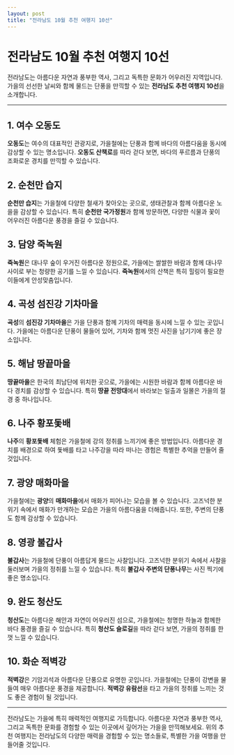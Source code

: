 ```yaml
---
layout: post
title: "전라남도 10월 추천 여행지 10선"
---
```


# 전라남도 10월 추천 여행지 10선

전라남도는 아름다운 자연과 풍부한 역사, 그리고 독특한 문화가 어우러진 지역입니다. 가을의 선선한 날씨와 함께 물드는 단풍을 만끽할 수 있는 **전라남도 추천 여행지 10선**을 소개합니다.

---

## 1. 여수 오동도
**오동도**는 여수의 대표적인 관광지로, 가을철에는 단풍과 함께 바다의 아름다움을 동시에 감상할 수 있는 명소입니다. **오동도 산책로**를 따라 걷다 보면, 바다의 푸르름과 단풍의 조화로운 경치를 만끽할 수 있습니다.

## 2. 순천만 습지
**순천만 습지**는 가을철에 다양한 철새가 찾아오는 곳으로, 생태관찰과 함께 아름다운 노을을 감상할 수 있습니다. 특히 **순천만 국가정원**과 함께 방문하면, 다양한 식물과 꽃이 어우러진 아름다운 풍경을 즐길 수 있습니다.

## 3. 담양 죽녹원
**죽녹원**은 대나무 숲이 우거진 아름다운 정원으로, 가을에는 쌀쌀한 바람과 함께 대나무 사이로 부는 청량한 공기를 느낄 수 있습니다. **죽녹원**에서의 산책은 특히 힐링이 필요한 이들에게 안성맞춤입니다.

## 4. 곡성 섬진강 기차마을
**곡성**의 **섬진강 기차마을**은 가을 단풍과 함께 기차의 매력을 동시에 느낄 수 있는 곳입니다. 가을에는 아름다운 단풍이 물들어 있어, 기차와 함께 멋진 사진을 남기기에 좋은 장소입니다.

## 5. 해남 땅끝마을
**땅끝마을**은 한국의 최남단에 위치한 곳으로, 가을에는 시원한 바람과 함께 아름다운 바다 경치를 감상할 수 있습니다. 특히 **땅끝 전망대**에서 바라보는 일출과 일몰은 가을의 절경 중 하나입니다.

## 6. 나주 황포돛배
**나주**의 **황포돛배** 체험은 가을철에 강의 정취를 느끼기에 좋은 방법입니다. 아름다운 경치를 배경으로 하여 돛배를 타고 나주강을 따라 떠나는 경험은 특별한 추억을 만들어 줄 것입니다.

## 7. 광양 매화마을
가을철에는 **광양**의 **매화마을**에서 매화가 피어나는 모습을 볼 수 있습니다. 고즈넉한 분위기 속에서 매화가 만개하는 모습은 가을의 아름다움을 더해줍니다. 또한, 주변의 단풍도 함께 감상할 수 있습니다.

## 8. 영광 불갑사
**불갑사**는 가을철에 단풍이 아름답게 물드는 사찰입니다. 고즈넉한 분위기 속에서 사찰을 둘러보며 가을의 정취를 느낄 수 있습니다. 특히 **불갑사 주변의 단풍나무**는 사진 찍기에 좋은 명소입니다.

## 9. 완도 청산도
**청산도**는 아름다운 해안과 자연이 어우러진 섬으로, 가을철에는 청명한 하늘과 함께한 바다 풍경을 즐길 수 있습니다. 특히 **청산도 슬로길**을 따라 걷다 보면, 가을의 정취를 한껏 느낄 수 있습니다.

## 10. 화순 적벽강
**적벽강**은 기암괴석과 아름다운 단풍으로 유명한 곳입니다. 가을철에는 단풍이 강변을 물들여 매우 아름다운 풍경을 제공합니다. **적벽강 유람선**을 타고 가을의 정취를 느끼는 것도 좋은 경험이 될 것입니다.

---

전라남도는 가을에 특히 매력적인 여행지로 가득합니다. 아름다운 자연과 풍부한 역사, 그리고 독특한 문화를 경험할 수 있는 이곳에서 깊어가는 가을을 만끽해보세요. 위의 추천 여행지는 전라남도의 다양한 매력을 경험할 수 있는 명소들로, 특별한 가을 여행을 만들어줄 것입니다.
